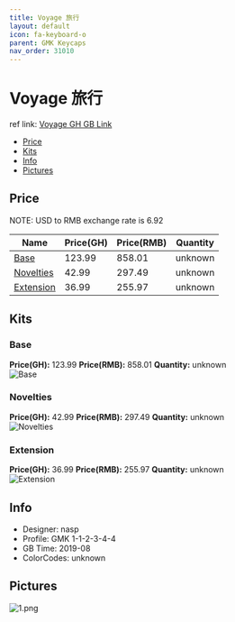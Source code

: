 ```yaml
---
title: Voyage 旅行
layout: default
icon: fa-keyboard-o
parent: GMK Keycaps
nav_order: 31010
---
```


# Voyage 旅行

ref link: [Voyage GH GB Link](https://geekhack.org/index.php?topic=101808.0)

* [Price](#price)
* [Kits](#kits)
* [Info](#info)
* [Pictures](#pictures)


## Price  
NOTE: USD to RMB exchange rate is 6.92

| Name          | Price(GH)    |  Price(RMB) | Quantity |
| ------------- | ------------ |  ---------- | -------- |
|[Base](#base)|123.99|858.01|unknown|
|[Novelties](#novelties)|42.99|297.49|unknown|
|[Extension](#extension)|36.99|255.97|unknown|


## Kits
### Base
**Price(GH):** 123.99    **Price(RMB):** 858.01    **Quantity:** unknown  
<img src="{{ 'assets/images/gmk-keycaps/voyage/kits_pics/base.png' | relative_url }}" alt="Base" class="image featured">

### Novelties
**Price(GH):** 42.99    **Price(RMB):** 297.49    **Quantity:** unknown  
<img src="{{ 'assets/images/gmk-keycaps/voyage/kits_pics/novelties.png' | relative_url }}" alt="Novelties" class="image featured">

### Extension
**Price(GH):** 36.99    **Price(RMB):** 255.97    **Quantity:** unknown  
<img src="{{ 'assets/images/gmk-keycaps/voyage/kits_pics/extension.png' | relative_url }}" alt="Extension" class="image featured">


## Info
* Designer: nasp
* Profile: GMK 1-1-2-3-4-4
* GB Time: 2019-08
* ColorCodes: unknown 


## Pictures
<img src="{{ 'assets/images/gmk-keycaps/voyage/rendering_pics/1.png' | relative_url }}" alt="1.png" class="image featured">

